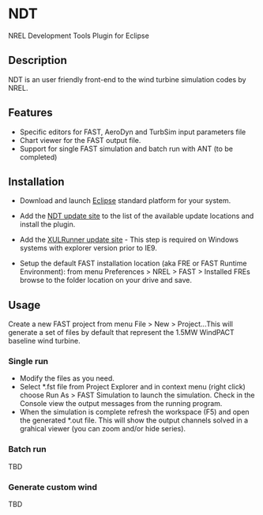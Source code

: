 NDT
===

NREL Development Tools Plugin for Eclipse


## Description

NDT is an user friendly front-end to the wind turbine simulation codes by NREL.

## Features

* Specific editors for FAST, AeroDyn and TurbSim input parameters file
* Chart viewer for the FAST output file.
* Support for single FAST simulation and batch run with ANT (to be completed)

## Installation

* Download and launch [Eclipse](http://www.eclipse.org/) standard platform for your system.
* Add the [NDT update site](http://www.stefanocottafavi.com/eclipse/update/NDT/) to the list of the available update locations and install the plugin.
* Add the [XULRunner update site](http://forge.ispras.ru/repo/xulrunner-eclipse/site/) - This step is required on Windows systems with explorer version prior to IE9.

* Setup the default FAST installation location (aka FRE or FAST Runtime Environment): from menu Preferences > NREL > FAST > Installed FREs browse to the folder location on your drive and save.

## Usage

Create a new FAST project from menu File > New > Project...This will generate a set of files by default that represent the 1.5MW WindPACT baseline wind turbine.

### Single run

* Modify the files as you need.
* Select *.fst file from Project Explorer and in context menu (right click) choose Run As > FAST Simulation to launch the simulation. Check in the Console view the output messages from the running program.
* When the simulation is complete refresh the workspace (F5) and open the generated *.out file. This will show the output channels solved in a grahical viewer (you can zoom and/or hide series).   

### Batch run

TBD

### Generate custom wind 

TBD

